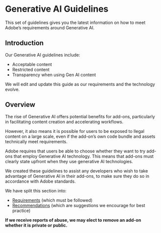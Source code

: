 # Generative AI Guidelines

This set of guidelines gives you the latest information on how to meet Adobe’s requirements around Generative AI.

## Introduction

Our Generative AI guidelines include:

- Acceptable content
- Restricted content
- Transparency when using Gen AI content

We will edit and update this guide as our requirements and the technology evolve.

## Overview

The rise of Generative AI offers potential benefits for add-ons, particularly in facilitating content creation and accelerating workflows.

However, it also means it is possible for users to be exposed to llegal content on a large scale, even if the add-on’s own code bundle and assets technically meet requirements.

Adobe requires that users be able to choose whether they want to try add-ons that employ Generative AI technology. This means that add-ons must clearly state upfront when they use generative AI technologies.

We created these guidelines to assist any developers who wish to take advantage of Generative AI in their add-ons, to make sure they do so in accordance with Adobe standards.

We have split this section into:

- [Requirements](./requirements.md) (which must be followed)
- [Recommendations](./recommendations.md) (which are suggestions we encourage for best practice)


<InlineAlert slots="text" variant="warning"/>

**If we receive reports of abuse, we may elect to remove an add-on whether it is private or public.**
